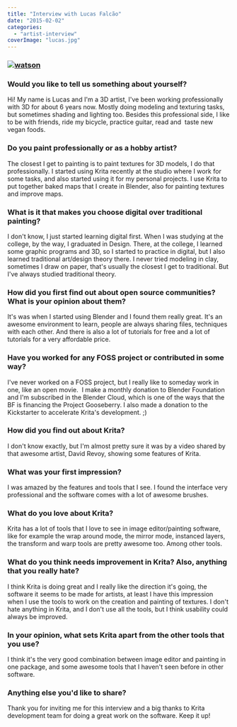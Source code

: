 ```yaml
---
title: "Interview with Lucas Falcão"
date: "2015-02-02"
categories: 
  - "artist-interview"
coverImage: "lucas.jpg"
---
```


### [![watson](../images/watson800.png)](https://krita.org/wp-content/uploads/2015/01/watson_final_1600px_web.png)

### Would you like to tell us something about yourself?

Hi! My name is Lucas and I'm a 3D artist, I've been working professionally with 3D for about 6 years now. Mostly doing modeling and texturing tasks, but sometimes shading and lighting too. Besides this professional side, I like to be with friends, ride my bicycle, practice guitar, read and  taste new vegan foods.

### Do you paint professionally or as a hobby artist?

The closest I get to painting is to paint textures for 3D models, I do that professionally. I started using Krita recently at the studio where I work for some tasks, and also started using it for my personal projects. I use Krita to put together baked maps that I create in Blender, also for painting textures and improve maps.

### What is it that makes you choose digital over traditional painting?

I don't know, I just started learning digital first. When I was studying at the college, by the way, I graduated in Design. There, at the college, I learned some graphic programs and 3D, so I started to practice in digital, but I also learned traditional art/design theory there. I never tried modeling in clay, sometimes I draw on paper, that's usually the closest I get to traditional. But I've always studied traditional theory.

### How did you first find out about open source communities? What is your opinion about them?

It's was when I started using Blender and I found them really great. It's an awesome environment to learn, people are always sharing files, techniques with each other. And there is also a lot of tutorials for free and a lot of tutorials for a very affordable price.

### Have you worked for any FOSS project or contributed in some way?

I've never worked on a FOSS project, but I really like to someday work in one, like an open movie.  I make a monthly donation to Blender Foundation and I'm subscribed in the Blender Cloud, which is one of the ways that the BF is financing the Project Gooseberry. I also made a donation to the Kickstarter to accelerate Krita's development. ;)

### How did you find out about Krita?

I don't know exactly, but I'm almost pretty sure it was by a video shared by that awesome artist, David Revoy, showing some features of Krita.

### What was your first impression?

I was amazed by the features and tools that I see. I found the interface very professional and the software comes with a lot of awesome brushes.

### What do you love about Krita?

Krita has a lot of tools that I love to see in image editor/painting software, like for example the wrap around mode, the mirror mode, instanced layers, the transform and warp tools are pretty awesome too. Among other tools.

### What do you think needs improvement in Krita? Also, anything that you really hate?

I think Krita is doing great and I really like the direction it's going, the software it seems to be made for artists, at least I have this impression when I use the tools to work on the creation and painting of textures. I don't hate anything in Krita, and I don't use all the tools, but I think usability could always be improved.

### In your opinion, what sets Krita apart from the other tools that you use?

I think it's the very good combination between image editor and painting in one package, and some awesome tools that I haven't seen before in other software.

### Anything else you'd like to share?

Thank you for inviting me for this interview and a big thanks to Krita development team for doing a great work on the software. Keep it up!
